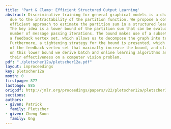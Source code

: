 ```yaml
---
title: 'Part & Clamp: Efficient Structured Output Learning'
abstract: Discriminative training for general graphical models is a challenging task,
  due to the intractability of the partition function. We propose a computationally
  efficient approach to estimate the partition sum in a structured learning problem.
  The key idea is a lower bound of the partition sum that can be evaluated in a fixed
  number of message passing iterations. The bound makes use of a subset of the variables,
  a feedback vertex set, which allows us to decompose the graph into tractable parts.
  Furthermore, a tightening strategy for the bound is presented, which finds the states
  of the feedback vertex set that maximally increase the bound, and clamps them. Based
  on this lower bound we derive batch and online learning algorithms and demonstrate
  their effectiveness on a computer vision problem.
pdf: "./pletscher12a/pletscher12a.pdf"
layout: inproceedings
key: pletscher12a
month: 0
firstpage: 877
lastpage: 885
origpdf: http://jmlr.org/proceedings/papers/v22/pletscher12a/pletscher12a.pdf
sections: 
authors:
- given: Patrick
  family: Pletscher
- given: Cheng Soon
  family: Ong
---
```

